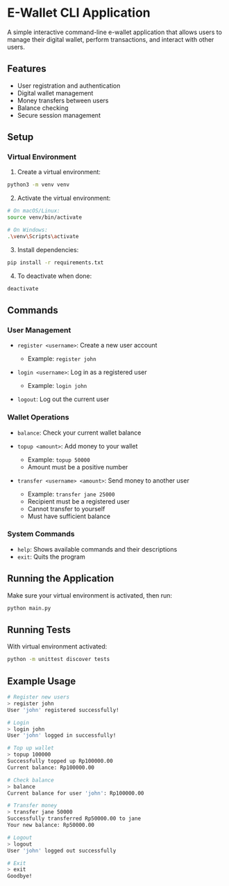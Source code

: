 # E-Wallet CLI Application

A simple interactive command-line e-wallet application that allows users to manage their digital wallet, perform transactions, and interact with other users.

## Features
- User registration and authentication
- Digital wallet management
- Money transfers between users
- Balance checking
- Secure session management

## Setup

### Virtual Environment
1. Create a virtual environment:
```bash
python3 -m venv venv
```

2. Activate the virtual environment:
```bash
# On macOS/Linux:
source venv/bin/activate

# On Windows:
.\venv\Scripts\activate
```

3. Install dependencies:
```bash
pip install -r requirements.txt
```

4. To deactivate when done:
```bash
deactivate
```

## Commands

### User Management
- `register <username>`: Create a new user account
  - Example: `register john`

- `login <username>`: Log in as a registered user
  - Example: `login john`

- `logout`: Log out the current user

### Wallet Operations
- `balance`: Check your current wallet balance

- `topup <amount>`: Add money to your wallet
  - Example: `topup 50000`
  - Amount must be a positive number

- `transfer <username> <amount>`: Send money to another user
  - Example: `transfer jane 25000`
  - Recipient must be a registered user
  - Cannot transfer to yourself
  - Must have sufficient balance

### System Commands
- `help`: Shows available commands and their descriptions
- `exit`: Quits the program

## Running the Application
Make sure your virtual environment is activated, then run:
```bash
python main.py
```

## Running Tests
With virtual environment activated:
```bash
python -m unittest discover tests
```

## Example Usage
```bash
# Register new users
> register john
User 'john' registered successfully!

# Login
> login john
User 'john' logged in successfully!

# Top up wallet
> topup 100000
Successfully topped up Rp100000.00
Current balance: Rp100000.00

# Check balance
> balance
Current balance for user 'john': Rp100000.00

# Transfer money
> transfer jane 50000
Successfully transferred Rp50000.00 to jane
Your new balance: Rp50000.00

# Logout
> logout
User 'john' logged out successfully

# Exit
> exit
Goodbye!
```